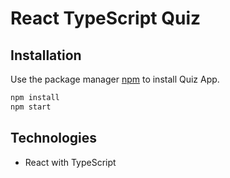 # React TypeScript Quiz

## Installation

Use the package manager [npm](https://nodejs.org/en/) to install Quiz App.

```bash
npm install
npm start
```

## Technologies

-   React with TypeScript
